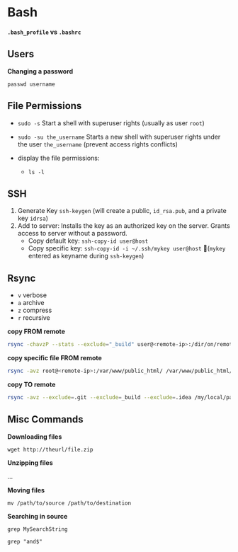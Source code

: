 # Bash

**`.bash_profile` vs `.bashrc`**





## Users



**Changing a password**

`passwd username`





## File Permissions

- `sudo -s` Start a shell with superuser rights (usually as user `root`)
- `sudo -su the_username` Starts a new shell with superuser rights under the user `the_username` (prevent access rights conflicts) 

- display the file permissions:
  -  `ls -l`






## SSH

1. Generate Key `ssh-keygen` (will create a public, `id_rsa.pub`, and a private key `idrsa`)
2. Add to server: Installs the key as an authorized key on the server. Grants access to server without a password.
   - Copy default key: `ssh-copy-id user@host`
   - Copy specific key: `ssh-copy-id -i ~/.ssh/mykey user@host` (`mykey` entered as keyname during `ssh-keygen`)

## Rsync

- `v` verbose
- `a` archive
- `z` compress
- `r` recursive



**copy FROM remote**

```bash
rsync -chavzP --stats --exclude="_build" user@<remote-ip>:/dir/on/remote /local/folder
```

**copy specific file FROM remote**

```bash
rsync -avz root@<remote-ip>:/var/www/public_html/ /var/www/public_html/.htaccess
```

**copy TO remote**

```bash
rsync -avz --exclude=.git --exclude=_build --exclude=.idea /my/local/path user@remote.com:/path/on/remote
```

## Misc Commands

**Downloading files**

`wget http://theurl/file.zip `

**Unzipping files**

...

**Moving files**

`mv /path/to/source /path/to/destination`

**Searching in source**

`grep MySearchString`

`grep "and$"`
